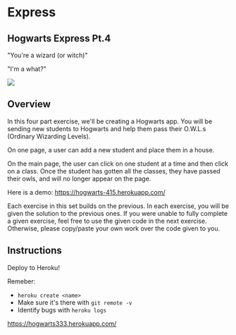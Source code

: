 # Express

## Hogwarts Express Pt.4

"You're a wizard (or witch)"

"I'm a what?"

<img src="demo.png">


## Overview

In this four part exercise, we'll be creating a Hogwarts app. You will be sending new students to Hogwarts and help them pass their O.W.L.s (Ordinary Wizarding Levels).

On one page, a user can add a new student and place them in a house.

On the main page, the user can click on one student at a time and then click on a class. Once the student has gotten all the classes, they have passed their owls, and will no longer appear on the page.

Here is a demo: https://hogwarts-415.herokuapp.com/ 

Each exercise in this set builds on the previous. In each exercise, you will be given the solution to the previous ones. If you were unable to fully complete a given exercise, feel free to use the given code in the next exercise. Otherwise, please copy/paste your own work over the code given to you.

## Instructions

Deploy to Heroku!

Remeber:
- `heroku create <name>`
- Make sure it's there with `git remote -v`
- Identify bugs with  `heroku logs`

https://hogwarts333.herokuapp.com/
